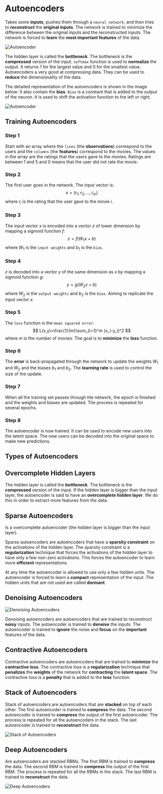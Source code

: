 # Autoencoders

Takes some **inputs**, pushes them through a `neural network`, and then tries to **reconstruct** the **original inputs**. The network is trained to minimize the difference between the original inputs and the reconstructed inputs. The network is forced to **learn** the **most important features** of the data.

![Autoencoder](./resources/Autoencorders1.png)

The hidden layer is called the **bottleneck**. The bottleneck is the **compressed** version of the input. 
`softmax` function is used to **normalize** the output. It returns 1 for the largest value and 0 for the smallest value. 
Autoencoders a very good at compressing data. They can be used to **reduce** the dimensionality of the data.

The detailed representation of the autoencoders is shown in the image below:
It also contain the **bias**. `Bias` is a constant that is added to the output of the neuron. It is used to shift the activation function to the left or right.

![Autoencoder](./resources/Autoencorders2.png)

## Training Autoencoders

### Step 1

Start with an array where the `lines` (the **observations**) correspond to the users and the `columns` (the **features**) correspond to the movies. The values in the array are the ratings that the users gave to the movies. Ratings are between 1 and 5 and 0 means that the user did not rate the movie.

### Step 2

The first user goes in the network. The input vector is:
$$ x=(r_1, r_2, ..., r_m) $$
where $r_i$ is the rating that the user gave to the movie $i$.

### Step 3

The input vector $x$ is encoded into a vector $z$ of lower dimension by mapping a sigmoid function $f$:
$$ z=f(W_1x+b) $$
where $W_1$ is the `input weights` and $b_1$ is the `bias`.

### Step 4

$z$ is decoded into a vector $y$ of the same dimension as $x$ by mapping a sigmoid function $g$:
$$ y=g(W_2z+b) $$
where $W_2$ is the `output weights` and $b_2$ is the `bias`.
Aiming to replicate the input vector $x$.

### Step 5

The `loss` function is the `mean squared error`:
$$ L(x,y)=\frac{1}{m}\sum_{i=1}^m (x_i-y_i)^2 $$
where $m$ is the number of movies.
The goal is to **minimize** the **loss** function.

### Step 6

The **error** is back-propagated through the network to update the weights $W_1$ and $W_2$ and the biases $b_1$ and $b_2$. The **learning rate** is used to control the size of the update.

### Step 7

When all the training set passes through hte network, the epoch is finished and the weights and biases are updated. The process is repeated for several epochs.

### Step 8

The autoencoder is now trained. It can be used to encode new users into the latent space. The new users can be decoded into the original space to make new predictions.

## Types of Autoencoders

## Overcomplete Hidden Layers

The hidden layer is called the **bottleneck**. The bottleneck is the **compressed** version of the input. If the hidden layer is bigger than the input layer, the autoencoder is said to have an **overcomplete hidden layer**. We do this in order to extract more features from the data. 

## Sparse Autoencoders

Is a overcomplete autoencoder (the hidden layer is bigger than the input layer).

Sparse autoencoders are autoencoders that have a **sparsity constraint** on the activations of the hidden layer. The sparsity constraint is a **regularization** technique that forces the activations of the hidden layer to have only a few non-zero activations. This forces the autoencoder to learn more **efficient** representations.

At any time the autoencoder is allowed to use only a few hidden units. The autoencoder is forced to learn a **compact** representation of the input. The hidden units that are not used are called **dormant**.

## Denoising Autoencoders

![Denoising Autoencoders](./resources/Autoencorders3.png)

Denoising autoencoders are autoencoders that are trained to reconstruct **noisy** inputs. The autoencoder is trained to **denoise** the inputs. The autoencoder is trained to **ignore** the noise and **focus** on the **important** features of the data.

## Contractive Autoencoders

Contractive autoencoders are autoencoders that are trained to **minimize** the **contractive loss**. The contractive loss is a **regularization** technique that **penalizes** the **weights** of the network for **contracting** the **latent space**. The contractive loss is a **penalty** that is added to the **loss** function.

## Stack of Autoencoders

Stack of autoencoders are autoencoders that are **stacked** on top of each other. The first autoencoder is trained to **compress** the data. The second autoencoder is trained to **compress** the output of the first autoencoder. The process is repeated for all the autoencoders in the stack. The last autoencoder is trained to **reconstruct** the data.

![Stack of Autoencoders](./resources/Autoencorders4.jpg)

## Deep Autoencoders

Are autoencoders are stacked RBMs. The first RBM is trained to **compress** the data. The second RBM is trained to **compress** the output of the first RBM. The process is repeated for all the RBMs in the stack. The last RBM is trained to **reconstruct** the data.

![Deep Autoencoders](./resources/Autoencorders5.png)






